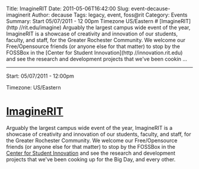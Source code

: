 Title: ImagineRIT
Date: 2011-05-06T16:42:00
Slug: event-decause-imaginerit
Author: decause
Tags: legacy, event, foss@rit
Category: Events
Summary: Start  05/07/2011 - 12 00pm  Timezone  US/Eastern  # [ImagineRIT](http //rit.edu/imagine)  Arguably the largest campus wide event of the year, ImagineRIT is a showcase of creativity and innovation of our students, faculty, and staff, for the Greater Rochester Community. We welcome our Free/Opensource friends (or anyone else for that matter) to stop by the FOSSBox in the [Center for Student Innovation](http //innovation.rit.edu) and see the research and development projects that we've been cookin ... 

---
Start: 05/07/2011 - 12:00pm

Timezone: US/Eastern

# [ImagineRIT](http://rit.edu/imagine)

Arguably the largest campus wide event of the year, ImagineRIT is a showcase
of creativity and innovation of our students, faculty, and staff, for the
Greater Rochester Community. We welcome our Free/Opensource friends (or anyone
else for that matter) to stop by the FOSSBox in the [Center for Student
Innovation](http://innovation.rit.edu) and see the research and development
projects that we've been cooking up for the Big Day, and every other.

